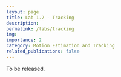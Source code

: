 ```yaml
---
layout: page
title: Lab 1.2 - Tracking
description:
permalink: /labs/tracking
img: 
importance: 2
category: Motion Estimation and Tracking
related_publications: false
---
```

To be released.
